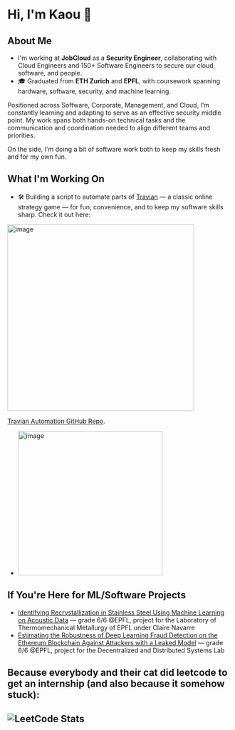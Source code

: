 # Hi, I'm Kaou 👋

## About Me
- I'm working at **JobCloud** as a **Security Engineer**, collaborating with Cloud Engineers and 150+ Software Engineers to secure our cloud, software, and people.
- 🎓 Graduated from **ETH Zurich** and **EPFL**, with coursework spanning hardware, software, security, and machine learning.

Positioned across Software, Corporate, Management, and Cloud, I’m constantly learning and adapting to serve as an effective security middle point. My work spans both hands-on technical tasks and the communication and coordination needed to align different teams and priorities.

On the side, I'm doing a bit of software work both to keep my skills fresh and for my own fun. 
## What I'm Working On

- 🛠️ Building a script to automate parts of [Travian](https://www.travian.com) — a classic online strategy game — for fun, convenience, and to keep my software skills sharp. Check it out here:

<img width="419" alt="image" src="https://github.com/user-attachments/assets/7b8403b4-e90a-42fe-970b-2d4e1141d102" />

[Travian Automation GitHub Repo](https://github.com/kaoutamine/travian_legends_bots).

- <img width="324" alt="image" src="https://github.com/user-attachments/assets/82725fe9-b347-409e-a1e7-d2ae615b6ff1" />


## If You're Here for ML/Software Projects

- [Identifying Recrystallization in Stainless Steel Using Machine Learning on Acoustic Data](https://github.com/kaoutamine/ML_laser_powder_project) — grade 6/6 @EPFL, project for the Laboratory of Thermomechanical Metallurgy of EPFL under Claire Navarre
- [Estimating the Robustness of Deep Learning Fraud Detection on the Ethereum Blockchain Against Attackers with a Leaked Model](https://www.overleaf.com/read/mbxvnznrmbhv#c37320) — grade 6/6 @EPFL, project for the Decentralized and Distributed Systems Lab


## Because everybody and their cat did leetcode to get an internship (and also because it somehow stuck):
![LeetCode Stats](https://leetcard.jacoblin.cool/user1238lu?font=Dancing_Script)
---
